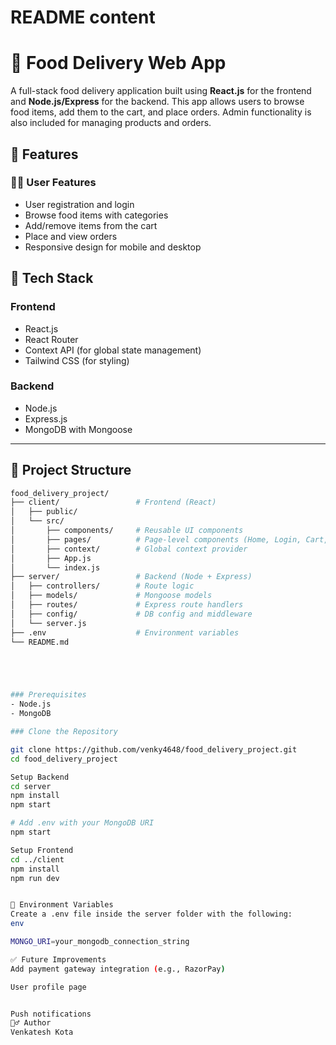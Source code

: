 # README content

# 🍔 Food Delivery Web App

A full-stack food delivery application built using **React.js** for the frontend and **Node.js/Express** for the backend. This app allows users to browse food items, add them to the cart, and place orders. Admin functionality is also included for managing products and orders.

## 🚀 Features

### 🧑‍💻 User Features
- User registration and login
- Browse food items with categories
- Add/remove items from the cart
- Place and view orders
- Responsive design for mobile and desktop





## 🧰 Tech Stack

### Frontend
- React.js
- React Router
- Context API (for global state management)
- Tailwind CSS (for styling)

### Backend
- Node.js
- Express.js
- MongoDB with Mongoose
  

---


## 📁 Project Structure

```bash
food_delivery_project/
├── client/                 # Frontend (React)
│   ├── public/
│   └── src/
│       ├── components/     # Reusable UI components
│       ├── pages/          # Page-level components (Home, Login, Cart, etc.)
│       ├── context/        # Global context provider
│       ├── App.js
│       └── index.js
├── server/                 # Backend (Node + Express)
│   ├── controllers/        # Route logic
│   ├── models/             # Mongoose models
│   ├── routes/             # Express route handlers
│   ├── config/             # DB config and middleware
│   └── server.js
├── .env                    # Environment variables
└── README.md





### Prerequisites
- Node.js
- MongoDB

### Clone the Repository

git clone https://github.com/venky4648/food_delivery_project.git
cd food_delivery_project

Setup Backend
cd server
npm install
npm start

# Add .env with your MongoDB URI 
npm start

Setup Frontend
cd ../client
npm install
npm run dev


🔐 Environment Variables
Create a .env file inside the server folder with the following:
env

MONGO_URI=your_mongodb_connection_string

✅ Future Improvements
Add payment gateway integration (e.g., RazorPay)

User profile page


Push notifications
🙋‍♂️ Author
Venkatesh Kota

